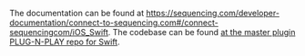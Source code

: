 The documentation can be found at https://sequencing.com/developer-documentation/connect-to-sequencing.com#/connect-sequencingcom/iOS_Swift.
The codebase can be found [at the master plugin PLUG-N-PLAY repo for Swift](https://github.com/SequencingDOTcom/RTP-API-iOS-Swift-Master-Plugin-Plug-n-Play-Sample).